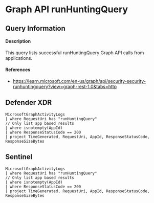 # Graph API runHuntingQuery 

## Query Information

#### Description
This query lists successful runHuntingQuery Graph API calls from applications.

#### References
- https://learn.microsoft.com/en-us/graph/api/security-security-runhuntingquery?view=graph-rest-1.0&tabs=http

## Defender XDR
```KQL
MicrosoftGraphActivityLogs
| where RequestUri has "runHuntingQuery"
// Only list app based results
| where isnotempty(AppId)
| where ResponseStatusCode == 200
| project TimeGenerated, RequestUri, AppId, ResponseStatusCode, ResponseSizeBytes
```

## Sentinel
```KQL
MicrosoftGraphActivityLogs
| where RequestUri has "runHuntingQuery"
// Only list app based results
| where isnotempty(AppId)
| where ResponseStatusCode == 200
| project TimeGenerated, RequestUri, AppId, ResponseStatusCode, ResponseSizeBytes
```
